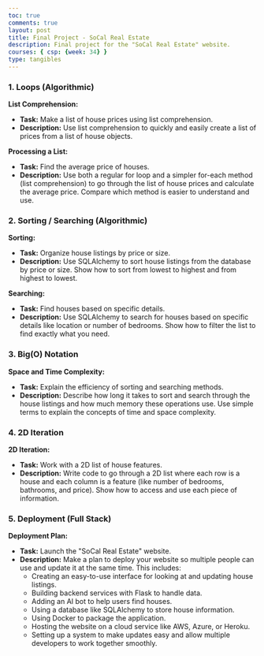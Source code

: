 ```yaml
---
toc: true
comments: true
layout: post
title: Final Project - SoCal Real Estate
description: Final project for the "SoCal Real Estate" website.
courses: { csp: {week: 34} }
type: tangibles
---
```


### 1. Loops (Algorithmic)

**List Comprehension:**
- **Task:** Make a list of house prices using list comprehension.
- **Description:** Use list comprehension to quickly and easily create a list of prices from a list of house objects.

**Processing a List:**
- **Task:** Find the average price of houses.
- **Description:** Use both a regular for loop and a simpler for-each method (list comprehension) to go through the list of house prices and calculate the average price. Compare which method is easier to understand and use.

### 2. Sorting / Searching (Algorithmic)

**Sorting:**
- **Task:** Organize house listings by price or size.
- **Description:** Use SQLAlchemy to sort house listings from the database by price or size. Show how to sort from lowest to highest and from highest to lowest.

**Searching:**
- **Task:** Find houses based on specific details.
- **Description:** Use SQLAlchemy to search for houses based on specific details like location or number of bedrooms. Show how to filter the list to find exactly what you need.

### 3. Big(O) Notation

**Space and Time Complexity:**
- **Task:** Explain the efficiency of sorting and searching methods.
- **Description:** Describe how long it takes to sort and search through the house listings and how much memory these operations use. Use simple terms to explain the concepts of time and space complexity.

### 4. 2D Iteration

**2D Iteration:**
- **Task:** Work with a 2D list of house features.
- **Description:** Write code to go through a 2D list where each row is a house and each column is a feature (like number of bedrooms, bathrooms, and price). Show how to access and use each piece of information.

### 5. Deployment (Full Stack)

**Deployment Plan:**
- **Task:** Launch the "SoCal Real Estate" website.
- **Description:** Make a plan to deploy your website so multiple people can use and update it at the same time. This includes:
  - Creating an easy-to-use interface for looking at and updating house listings.
  - Building backend services with Flask to handle data.
  - Adding an AI bot to help users find houses.
  - Using a database like SQLAlchemy to store house information.
  - Using Docker to package the application.
  - Hosting the website on a cloud service like AWS, Azure, or Heroku.
  - Setting up a system to make updates easy and allow multiple developers to work together smoothly.
  